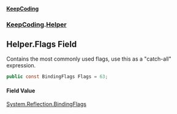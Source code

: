 #### [KeepCoding](index.md 'index')
### [KeepCoding](KeepCoding.md 'KeepCoding').[Helper](KeepCoding_Helper.md 'KeepCoding.Helper')
## Helper.Flags Field
Contains the most commonly used flags, use this as a "catch-all" expression.  
```csharp
public const BindingFlags Flags = 63;
```
#### Field Value
[System.Reflection.BindingFlags](https://docs.microsoft.com/en-us/dotnet/api/System.Reflection.BindingFlags 'System.Reflection.BindingFlags')
